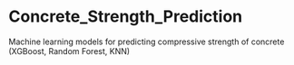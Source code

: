 # Concrete_Strength_Prediction
Machine learning models for predicting compressive strength of concrete (XGBoost, Random Forest, KNN)

